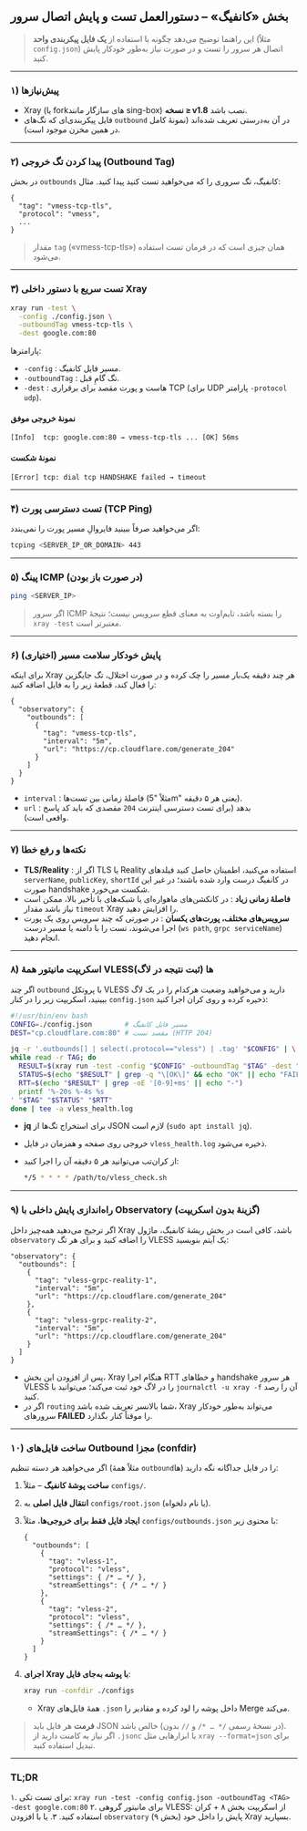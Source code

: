 ## بخش «کانفیگ» – دستورالعمل تست و پایش اتصال سرور

> این راهنما توضیح می‌دهد چگونه با استفاده از **یک فایل پیکربندی واحد** (مثلاً `config.json`) اتصال هر سرور را تست و در صورت نیاز به‌طور خودکار پایش کنید.

---

### ۱) پیش‌نیازها

* Xray (یا forkهای سازگار مانند sing-box) **نسخه ≥ v1.8** نصب باشد.
* فایل پیکربندی‌‌ای که تگ‌های `outbound`‌ در آن به‌درستی تعریف شده‌اند (نمونهٔ کامل در همین مخزن موجود است).

---

### ۲) پیدا کردن تگ خروجی (Outbound Tag)

در بخش `outbounds` کانفیگ، تگ سروری را که می‌خواهید تست کنید پیدا کنید. مثال:

```json5
{
  "tag": "vmess-tcp-tls",
  "protocol": "vmess",
  ...
}
```

> مقدار `tag` («vmess-tcp-tls») همان چیزی است که در فرمان تست استفاده می‌شود.

---

### ۳) تست سریع با دستور داخلی Xray

```bash
xray run -test \
  -config ./config.json \
  -outboundTag vmess-tcp-tls \
  -dest google.com:80
```

پارامترها:

* `-config` : مسیر فایل کانفیگ.
* `-outboundTag` : تگ گامِ قبل.
* `-dest` : هاست و پورت مقصد برای برقراری TCP (برای UDP پارامتر `-protocol udp`).

#### نمونهٔ خروجی موفق

```text
[Info]  tcp: google.com:80 → vmess-tcp-tls ... [OK] 56ms
```

#### نمونهٔ شکست

```text
[Error] tcp: dial tcp HANDSHAKE failed → timeout
```

---

### ۴) تست دسترسی پورت (TCP Ping)

اگر می‌خواهید صرفاً ببینید فایروالِ مسیر پورت را نمی‌بندد:

```bash
tcping <SERVER_IP_OR_DOMAIN> 443
```

---

### ۵) پینگ ICMP (در صورت باز بودن)

```bash
ping <SERVER_IP>
```

> اگر سرور ICMP را بسته باشد، تایم‌اوت به معنای قطع سرویس نیست؛ نتیجهٔ `xray -test` معتبرتر است.

---

### ۶) پایش خودکار سلامت مسیر (اختیاری)

برای اینکه Xray هر چند دقیقه یک‌بار مسیر را چک کرده و در صورت اختلال، تگ جایگزین را فعال کند، قطعهٔ زیر را به فایل اضافه کنید:

```json5
{
  "observatory": {
    "outbounds": [
      {
        "tag": "vmess-tcp-tls",
        "interval": "5m",
        "url": "https://cp.cloudflare.com/generate_204"
      }
    ]
  }
}
```

* `interval` : فاصلهٔ زمانی بین تست‌ها (مثلاً "5m" یعنی هر ۵ دقیقه).
* `url` : مقصدی که باید کد پاسخ ‎`204` بدهد (برای تست دسترسی اینترنت واقعی است).

---

### ۷) نکته‌ها و رفع خطا

* **TLS/Reality** : اگر از TLS یا Reality استفاده می‌کنید، اطمینان حاصل کنید فیلدهای `serverName`, `publicKey`, `shortId` در کانفیگ درست وارد شده باشند؛ در غیر این صورت handshake شکست می‌خورد.
* **فاصلهٔ زمانی زیاد** : در کانکشن‌های ماهواره‌ای یا شبکه‌های با تأخیر بالا، ممکن است نیاز باشد مقدار `timeout` Xray را افزایش دهید.
* **سرویس‌های مختلف، پورت‌های یکسان** : در صورتی که چند سرویس روی یک پورت اجرا می‌شوند، تست را با دامنه یا مسیر درست (`ws path`, `grpc serviceName`) انجام دهید.

---

### ۸) اسکریپت مانیتور همهٔ VLESS‌ها (ثبت نتیجه در لاگ)

اگر چند `outbound` با پروتکل VLESS دارید و می‌خواهید وضعیت هرکدام را در یک لاگ ببینید، اسکریپت زیر را در کنار `config.json` ذخیره کرده و روی کران اجرا کنید:

```bash
#!/usr/bin/env bash
CONFIG=./config.json        # مسیر فایل کانفیگ
DEST="cp.cloudflare.com:80" # مقصد تست (HTTP 204)

jq -r '.outbounds[] | select(.protocol=="vless") | .tag' "$CONFIG" | \
while read -r TAG; do
  RESULT=$(xray run -test -config "$CONFIG" -outboundTag "$TAG" -dest "$DEST" 2>&1)
  STATUS=$(echo "$RESULT" | grep -q "\[OK\]" && echo "OK" || echo "FAIL")
  RTT=$(echo "$RESULT" | grep -oE '[0-9]+ms' || echo "-")
  printf '%-20s %-4s %s
' "$TAG" "$STATUS" "$RTT"
done | tee -a vless_health.log
```

* **jq** برای استخراج تگ‌ها از JSON لازم است (`sudo apt install jq`).
* خروجی روی صفحه و همزمان در فایل `vless_health.log` ذخیره می‌شود.
* از کران‌تب می‌توانید هر ۵ دقیقه آن را اجرا کنید:

  ```bash
  */5 * * * * /path/to/vless_check.sh
  ```

---

### ۹) راه‌اندازی پایش داخلی با Observatory (گزینهٔ بدون اسکریپت)

اگر ترجیح می‌دهید همه‌چیز داخل Xray باشد، کافی است در بخش ریشهٔ کانفیگ، ماژول `observatory` را اضافه کنید و برای هر تگ VLESS یک آیتم بنویسید:

```json5
"observatory": {
  "outbounds": [
    {
      "tag": "vless-grpc-reality-1",
      "interval": "5m",
      "url": "https://cp.cloudflare.com/generate_204"
    },
    {
      "tag": "vless-grpc-reality-2",
      "interval": "5m",
      "url": "https://cp.cloudflare.com/generate_204"
    }
  ]
}
```

* پس از افزودن این بخش، Xray هنگام اجرا RTT و خطاهای handshake هر سرور VLESS را در لاگ خود ثبت می‌کند؛ می‌توانید با `journalctl -u xray -f` آن را رصد کنید.
* اگر در `routing` شما بالانسر تعریف شده باشد، Xray می‌تواند به‌طور خودکار سرورهای **FAILED** را موقتاً کنار بگذارد.

---

### ۱۰) ساخت فایل‌های Outbound مجزا (confdir)

اگر می‌خواهید هر دسته تنظیم (مثلاً همهٔ `outbound`‌ها) را در فایل جداگانه نگه دارید:

1. **ساخت پوشهٔ کانفیگ** – مثلاً `configs/`.
2. **انتقال فایل اصلی** به `configs/root.json` (یا نام دلخواه).
3. **ایجاد فایل فقط برای خروجی‌ها**، مثلاً `configs/outbounds.json` با محتوی زیر:

   ```json5
   {
     "outbounds": [
       {
         "tag": "vless-1",
         "protocol": "vless",
         "settings": { /* … */ },
         "streamSettings": { /* … */ }
       },
       {
         "tag": "vless-2",
         "protocol": "vless",
         "settings": { /* … */ },
         "streamSettings": { /* … */ }
       }
     ]
   }
   ```
4. **اجرای Xray با پوشه به‌جای فایل**:

   ```bash
   xray run -confdir ./configs
   ```

   * Xray همهٔ فایل‌های ‎`.json` داخل پوشه را لود کرده و مقادیر را Merge می‌کند.

> **فرمت** هر فایل باید JSON خالص باشد (بدون ‎`//` و ‎`/* … */` در نسخهٔ رسمی). اگر نیاز به کامنت دارید از ‎`.jsonc` یا ابزارهایی مثل `xray --format=json` برای تبدیل استفاده کنید.

---

### TL;DR

۱. برای تست تکی: `xray run -test -config config.json -outboundTag <TAG> -dest google.com:80`
۲. برای مانیتور گروهی VLESS: از اسکریپت بخش ۸ + کران استفاده کنید.
۳. یا با افزودن `observatory` (بخش ۹) پایش را داخل خود Xray بسپارید.
